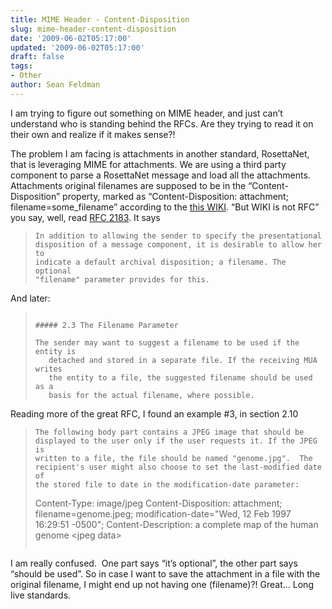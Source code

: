 ```yaml
---
title: MIME Header - Content-Disposition
slug: mime-header-content-disposition
date: '2009-06-02T05:17:00'
updated: '2009-06-02T05:17:00'
draft: false
tags:
- Other
author: Sean Feldman
---
```



I am trying to figure out something on MIME header, and just can’t understand who is standing behind the RFCs. Are they trying to read it on their own and realize if it makes sense?!

The problem I am facing is attachments in another standard, RosettaNet, that is leveraging MIME for attachments. We are using a third party component to parse a RosettaNet message and load all the attachments. Attachments original filenames are supposed to be in the “Content-Disposition” property, marked as “Content-Disposition: attachment; filename=some\_filename” according to the [this WIKI](http://en.wikipedia.org/wiki/MIME#Content-Disposition). “But WIKI is not RFC” you say, well, read [RFC 2183](http://tools.ietf.org/html/rfc2183). It says

> ```
> In addition to allowing the sender to specify the presentational
> disposition of a message component, it is desirable to allow her to
> indicate a default archival disposition; a filename. The optional
> "filename" parameter provides for this.
> ```

And later:

> ```
> 
> ##### 2.3 The Filename Parameter
> 
> The sender may want to suggest a filename to be used if the entity is
>    detached and stored in a separate file. If the receiving MUA writes
>    the entity to a file, the suggested filename should be used as a
>    basis for the actual filename, where possible.
> ```

Reading more of the great RFC, I found an example #3, in section 2.10

> ```
> The following body part contains a JPEG image that should be
> displayed to the user only if the user requests it. If the JPEG is
> written to a file, the file should be named "genome.jpg".  The
> recipient's user might also choose to set the last-modified date of
> the stored file to date in the modification-date parameter:
> ```
> Content-Type: image/jpeg
>     Content-Disposition: attachment; filename=genome.jpeg;
>       modification-date=&quot;Wed, 12 Feb 1997 16:29:51 -0500&quot;;
>     Content-Description: a complete map of the human genome
>     &lt;jpeg data&gt;</pre>
> ```
> 
> ```

I am really confused.  One part says “it’s optional”, the other part says “should be used”. So in case I want to save the attachment in a file with the original filename, I might end up not having one (filename)?! Great… Long live standards.


